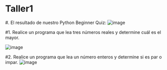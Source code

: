 # Taller1

#. El resultado de nuestro Python Beginner Quiz:
![image](https://github.com/LauraDa999/Taller1/assets/141860731/66ca48a6-5a2f-4997-ac10-2e6b19232d5a)

#1. Realice un programa que lea tres números reales y determine cuál es el mayor.

![image](https://github.com/LauraDa999/Taller1/assets/141860731/aabd8108-bfb4-4a92-bf65-ce95533bfa47)

#2. Realice un programa que lea un número enteros y determine si es par o impar.
![image](https://github.com/LauraDa999/Taller1/assets/141860731/ddd6aeda-8293-426e-ab22-0eb22ad1ce32)

